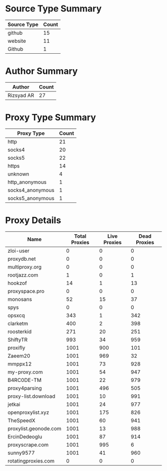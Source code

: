 # Source Type Summary

| Source Type | Count |
|-------------|-------|
| github | 15 |
| website | 11 |
| Github | 1 |


# Author Summary

| Author | Count |
|--------|-------|
| Rizsyad AR | 27 |


# Proxy Type Summary

| Proxy Type | Count |
|------------|-------|
| http | 21 |
| socks4 | 20 |
| socks5 | 22 |
| https | 14 |
| unknown | 4 |
| http_anonymous | 1 |
| socks4_anonymous | 1 |
| socks5_anonymous | 1 |


# Proxy Details

| Name | Total Proxies | Live Proxies | Dead Proxies |
|------|---------------|--------------|---------------|
| zloi-user | 0 | 0 | 0 |
| proxydb.net | 0 | 0 | 0 |
| multiproxy.org | 0 | 0 | 0 |
| rootjazz.com | 1 | 0 | 1 |
| hookzof | 14 | 1 | 13 |
| proxyspace.pro | 0 | 0 | 0 |
| monosans | 52 | 15 | 37 |
| spys | 0 | 0 | 0 |
| opsxcq | 343 | 1 | 342 |
| clarketm | 400 | 2 | 398 |
| roosterkid | 271 | 20 | 251 |
| ShiftyTR | 993 | 34 | 959 |
| proxifly | 1001 | 900 | 101 |
| Zaeem20 | 1001 | 969 | 32 |
| mmppx12 | 1001 | 73 | 928 |
| my-proxy.com | 1001 | 54 | 947 |
| B4RC0DE-TM | 1001 | 22 | 979 |
| proxy4parsing | 1001 | 496 | 505 |
| proxy-list.download | 1001 | 10 | 991 |
| jetkai | 1001 | 24 | 977 |
| openproxylist.xyz | 1001 | 175 | 826 |
| TheSpeedX | 1001 | 60 | 941 |
| proxylist.geonode.com | 1001 | 13 | 988 |
| ErcinDedeoglu | 1001 | 87 | 914 |
| proxyscrape.com | 1001 | 995 | 6 |
| sunny9577 | 1001 | 41 | 960 |
| rotatingproxies.com | 0 | 0 | 0 |
